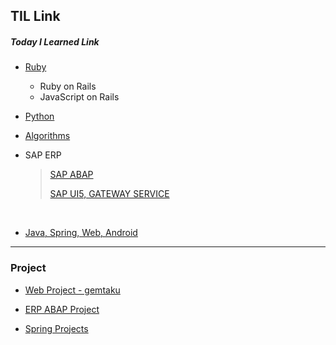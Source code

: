 ## TIL Link

##### Today I Learned Link

- [Ruby](https://github.com/solwish/TIL/tree/master/Ruby/project)
  - Ruby on Rails
  - JavaScript on Rails<br>
- [Python](https://github.com/solwish/python_project/tree/master/pandas)<br>


- [Algorithms](https://github.com/solwish/TIL/tree/master/Algorithms/SWTest/src/swExpert)<br>




- SAP ERP

  >[SAP ABAP](https://github.com/solwish/TIL/tree/master/abap)
  >
  >[SAP UI5, GATEWAY SERVICE](https://github.com/solwish/TIL/tree/master/SAP%20UI5)

  ​

- [Java, Spring, Web, Android](https://github.com/solwish/TIL/tree/master/Programming)


------

### Project

- [Web Project - gemtaku](https://github.com/solwish/gemtaku)



- [ERP ABAP Project](https://github.com/solwish/5k_project)
- [Spring Projects](https://github.com/solwish/TIL/tree/master/Programming/springworkspace)

